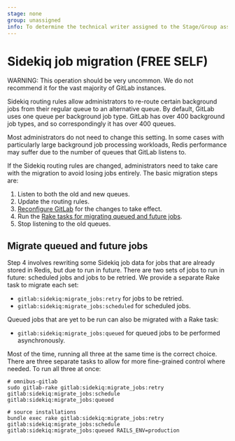 ```yaml
---
stage: none
group: unassigned
info: To determine the technical writer assigned to the Stage/Group associated with this page, see https://about.gitlab.com/handbook/product/ux/technical-writing/#assignments
---
```


# Sidekiq job migration **(FREE SELF)**

WARNING:
This operation should be very uncommon. We do not recommend it for the vast majority of GitLab instances.

Sidekiq routing rules allow administrators to re-route certain background jobs from their regular queue to an alternative queue. By default, GitLab uses one queue per background job type. GitLab has over 400 background job types, and so correspondingly it has over 400 queues.

Most administrators do not need to change this setting. In some cases with particularly large background job processing workloads, Redis performance may suffer due to the number of queues that GitLab listens to.

If the Sidekiq routing rules are changed, administrators need to take care with the migration to avoid losing jobs entirely. The basic migration steps are:

1. Listen to both the old and new queues.
1. Update the routing rules.
1. [Reconfigure GitLab](../restart_gitlab.md#omnibus-gitlab-reconfigure) for the changes to take effect.
1. Run the [Rake tasks for migrating queued and future jobs](#migrate-queued-and-future-jobs).
1. Stop listening to the old queues.

## Migrate queued and future jobs

Step 4 involves rewriting some Sidekiq job data for jobs that are already stored in Redis, but due to run in future. There are two sets of jobs to run in future: scheduled jobs and jobs to be retried. We provide a separate Rake task to migrate each set:

- `gitlab:sidekiq:migrate_jobs:retry` for jobs to be retried.
- `gitlab:sidekiq:migrate_jobs:scheduled` for scheduled jobs.

Queued jobs that are yet to be run can also be migrated with a Rake task:

- `gitlab:sidekiq:migrate_jobs:queued` for queued jobs to be performed asynchronously.

Most of the time, running all three at the same time is the correct choice. There are three separate tasks to allow for more fine-grained control where needed. To run all three at once:

```shell
# omnibus-gitlab
sudo gitlab-rake gitlab:sidekiq:migrate_jobs:retry gitlab:sidekiq:migrate_jobs:schedule gitlab:sidekiq:migrate_jobs:queued

# source installations
bundle exec rake gitlab:sidekiq:migrate_jobs:retry gitlab:sidekiq:migrate_jobs:schedule gitlab:sidekiq:migrate_jobs:queued RAILS_ENV=production
```

